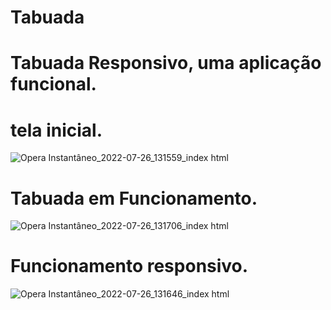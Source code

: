 # Tabuada
# Tabuada Responsivo, uma aplicação funcional.
# tela inicial.
![Opera Instantâneo_2022-07-26_131559_index html](https://user-images.githubusercontent.com/109220774/181059690-30c676ea-8f77-456f-ba65-efcc9e48e3dd.png)
# Tabuada em Funcionamento.
![Opera Instantâneo_2022-07-26_131706_index html](https://user-images.githubusercontent.com/109220774/181059756-6c9f9b40-bf48-4046-8774-2bffd840a613.png)
# Funcionamento responsivo.
![Opera Instantâneo_2022-07-26_131646_index html](https://user-images.githubusercontent.com/109220774/181059851-b701ced4-5942-4ef6-b9ad-c297fff19337.png)

